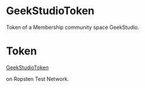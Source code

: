 # GeekStudioToken

Token of a Membership community space GeekStudio.

# Token

[GeekStudioToken](https://ropsten.etherscan.io/token/0xfc04fda2ffdb13ab427f6d3bccf4b8eb61c8e5e9)

on Ropsten Test Network.
